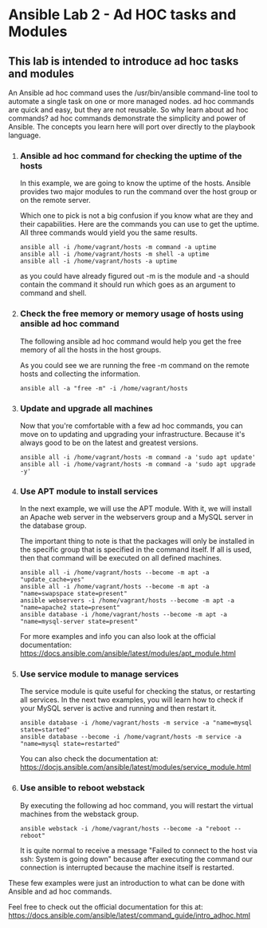 # Ansible Lab 2 - Ad HOC tasks and Modules

## This lab is intended to introduce ad hoc tasks and modules

An Ansible ad hoc command uses the /usr/bin/ansible command-line tool to automate a single task on one or more managed nodes. ad hoc commands are quick and easy, but they are not reusable. 
So why learn about ad hoc commands? ad hoc commands demonstrate the simplicity and power of Ansible. The concepts you learn here will port over directly to the playbook language.

1. ### Ansible ad hoc command for checking the uptime of the hosts
    In this example, we are going to know the uptime of the hosts. Ansible provides two major modules to run the command over the host group or on the remote server.

    Which one to pick is not a big confusion if you know what are they and their capabilities.
    Here are the commands you can use to get the uptime. All three commands would yield you the same results.

    ``` shell
    ansible all -i /home/vagrant/hosts -m command -a uptime
    ansible all -i /home/vagrant/hosts -m shell -a uptime
    ansible all -i /home/vagrant/hosts -a uptime
    ```
    as you could have already figured out -m is the module and -a should contain the command it should run which goes as an argument to command and shell.

2. ### Check the free memory or memory usage of  hosts using ansible ad hoc command
    The following ansible ad hoc command would help you get the free memory of all the hosts in the host groups.

    As you could see we are running the free -m command on the remote hosts and collecting the information.
    ``` shell
    ansible all -a "free -m" -i /home/vagrant/hosts
    ```

3. ### Update and upgrade all machines
    Now that you're comfortable with a few ad hoc commands, you can move on to updating and upgrading your infrastructure. Because it's always good to be on the latest and greatest versions.
    ``` shell
    ansible all -i /home/vagrant/hosts -m command -a 'sudo apt update'
    ansible all -i /home/vagrant/hosts -m command -a 'sudo apt upgrade -y'
    ```
4. ### Use APT module to install services
    In the next example, we will use the APT module. With it, we will install an Apache web server in the webservers group and a MySQL server in the database group.

    The important thing to note is that the packages will only be installed in the specific group that is specified in the command itself. If all is used, then that command will be executed on all defined machines.
    
    ``` shell
    ansible all -i /home/vagrant/hosts --become -m apt -a "update_cache=yes"
    ansible all -i /home/vagrant/hosts --become -m apt -a "name=swapspace state=present"
    ansible webservers -i /home/vagrant/hosts --become -m apt -a "name=apache2 state=present"
    ansible database -i /home/vagrant/hosts --become -m apt -a "name=mysql-server state=present"
    ```
    For more examples and info you can also look at the official documentation: https://docs.ansible.com/ansible/latest/modules/apt_module.html

5. ### Use service module to manage services
    The service module is quite useful for checking the status, or restarting all services. In the next two examples, you will learn how to check if your MySQL server is active and running and then restart it.
    
    ``` shell
    ansible database -i /home/vagrant/hosts -m service -a "name=mysql state=started"
    ansible database --become -i /home/vagrant/hosts -m service -a "name=mysql state=restarted"
    ```
    You can also check the documentation at: https://docjs.ansible.com/ansible/latest/modules/service_module.html

6. ### Use ansible to reboot webstack
    By executing the following ad hoc command, you will restart the virtual machines from the webstack group.
    ``` shell
    ansible webstack -i /home/vagrant/hosts --become -a "reboot --reboot"
    ```
    It is quite normal to receive a message "Failed to connect to the host via ssh: System is going down" because after executing the command our connection is interrupted because the machine itself is restarted.

These few examples were just an introduction to what can be done with Ansible and ad hoc commands.

Feel free to check out the official documentation for this at: https://docs.ansible.com/ansible/latest/command_guide/intro_adhoc.html
